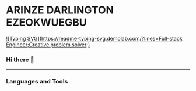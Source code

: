 # ARINZE DARLINGTON EZEOKWUEGBU
[![Typing SVG](https://readme-typing-svg.demolab.com/?lines=Full-stack Engineer;Creative problem solver;)](https://git.io/typing-svg)
### Hi there 👋
---
### Languages and Tools
     
<!--
**daceze95/daceze95** is a ✨ _special_ ✨ repository because its `README.md` (this file) appears on your GitHub profile.

Here are some ideas to get you started:

- 🔭 I’m currently working on ...
- 🌱 I’m currently learning ...
- 👯 I’m looking to collaborate on ...
- 🤔 I’m looking for help with ...
- 💬 Ask me about ...
- 📫 How to reach me: ...
- 😄 Pronouns: ...
- ⚡ Fun fact: ...
-->
